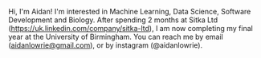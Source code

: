 Hi, I'm Aidan! I'm interested in Machine Learning, Data Science, Software Development and Biology. After spending 2 months at Sitka Ltd (https://uk.linkedin.com/company/sitka-ltd), I am now completing my final year at the University of Birmingham.
You can reach me by email (aidanlowrie@gmail.com), or by instagram (@aidanlowrie).

